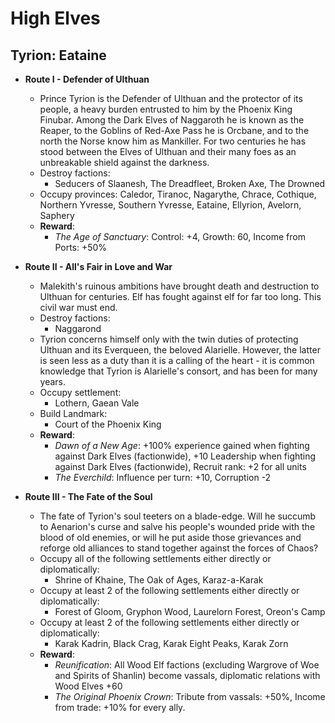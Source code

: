 # High Elves

## Tyrion: Eataine

* **Route I - Defender of Ulthuan**
  * Prince Tyrion is the Defender of Ulthuan and the protector of its people, a heavy burden entrusted to him by the 
  Phoenix King Finubar. Among the Dark Elves of Naggaroth he is known as the Reaper, to the Goblins of Red-Axe Pass he 
  is Orcbane, and to the north the Norse know him as Mankiller. For two centuries he has stood between the Elves of 
  Ulthuan and their many foes as an unbreakable shield against the darkness.
  * Destroy factions:
    * Seducers of Slaanesh, The Dreadfleet, Broken Axe, The Drowned
  * Occupy provinces: Caledor, Tiranoc, Nagarythe, Chrace, Cothique, Northern Yvresse, Southern Yvresse, Eataine, 
  Ellyrion, Avelorn, Saphery
  * **Reward**:
    * _The Age of Sanctuary_: Control: +4, Growth: 60, Income from Ports: +50%
* **Route II - All's Fair in Love and War**
  * Malekith's ruinous ambitions have brought death and destruction to Ulthuan for centuries. Elf has fought against 
  elf for far too long. This civil war must end.
  * Destroy factions: 
    * Naggarond
  * Tyrion concerns himself only with the twin duties of protecting Ulthuan and its Everqueen, the beloved Alarielle. 
  However, the latter is seen less as a duty than it is a calling of the heart - it is common knowledge that Tyrion is 
  Alarielle's consort, and has been for many years.
  * Occupy settlement:
    * Lothern, Gaean Vale
  * Build Landmark:
    * Court of the Phoenix King
  * **Reward**: 
    * _Dawn of a New Age_: +100% experience gained when fighting against Dark Elves (factionwide), +10 Leadership when 
    fighting against Dark Elves (factionwide), Recruit rank: +2 for all units
    * _The Everchild_: Influence per turn: +10, Corruption -2

* **Route III - The Fate of the Soul**
  * The fate of Tyrion's soul teeters on a blade-edge. Will he succumb to Aenarion's curse and salve his people's 
  wounded pride with the blood of old enemies, or will he put aside those grievances and reforge old alliances to stand
  together against the forces of Chaos?
  * Occupy all of the following settlements either directly or diplomatically:
    * Shrine of Khaine, The Oak of Ages, Karaz-a-Karak
  * Occupy at least 2 of the following settlements either directly or diplomatically:
    * Forest of Gloom, Gryphon Wood, Laurelorn Forest, Oreon's Camp
  * Occupy at least 2 of the following settlements either directly or diplomatically:
    * Karak Kadrin, Black Crag, Karak Eight Peaks, Karak Zorn
  * **Reward**:
    * _Reunification_: All Wood Elf factions (excluding Wargrove of Woe and Spirits of Shanlin) become vassals, 
    diplomatic relations with Wood Elves +60
    * _The Original Phoenix Crown_: Tribute from vassals: +50%, Income from trade: +10% for every ally.
